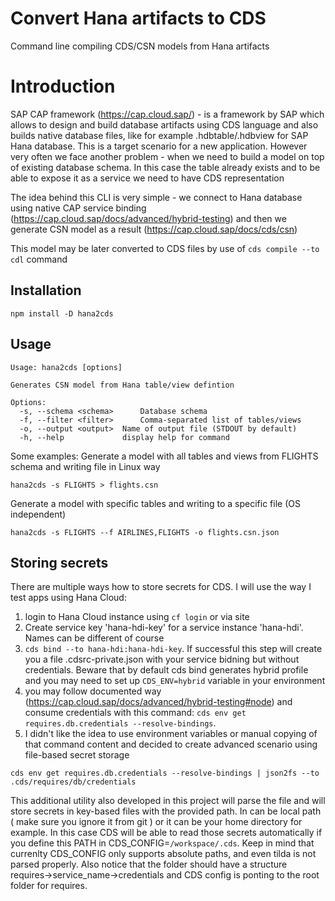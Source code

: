 # Convert Hana artifacts to CDS

Command line compiling CDS/CSN models from Hana artifacts

# Introduction

SAP CAP framework (https://cap.cloud.sap/) - is a framework by SAP which allows to design and build database artifacts using CDS language and also builds native database files, like for example .hdbtable/.hdbview for SAP Hana database. This is a target scenario for a new application. However very often we face another problem - when we need to build a model on top of existing database schema. In this case the table already exists and to be able to expose it as a service we need to have CDS representation

The idea behind this CLI is very simple - we connect to Hana database using native CAP service binding (https://cap.cloud.sap/docs/advanced/hybrid-testing) and then we generate CSN model as a result (https://cap.cloud.sap/docs/cds/csn)

This model may be later converted to CDS files by use of `cds compile --to cdl` command

## Installation
```
npm install -D hana2cds
```

## Usage

```
Usage: hana2cds [options]

Generates CSN model from Hana table/view defintion

Options:
  -s, --schema <schema>      Database schema
  -f, --filter <filter>      Comma-separated list of tables/views
  -o, --output <output>  Name of output file (STDOUT by default)
  -h, --help             display help for command
```

Some examples:
Generate a model with all tables and views from FLIGHTS schema and writing file in Linux way

```
hana2cds -s FLIGHTS > flights.csn
```

Generate a model with specific tables and writing to a specific file (OS independent)

```
hana2cds -s FLIGHTS --f AIRLINES,FLIGHTS -o flights.csn.json
```

## Storing secrets

There are multiple ways how to store secrets for CDS. I will use the way I test apps using Hana Cloud:

1. login to Hana Cloud instance using `cf login` or via site
2. Create service key 'hana-hdi-key' for a service instance 'hana-hdi'. Names can be different of course
3. `cds bind --to hana-hdi:hana-hdi-key`. If successful this step will create you a file .cdsrc-private.json with your service bidning but without credentials. Beware that by default cds bind generates hybrid profile and you may need to set up `CDS_ENV=hybrid` variable in your environment
4. you may follow documented way (https://cap.cloud.sap/docs/advanced/hybrid-testing#node) and consume credentials with this command: `cds env get requires.db.credentials --resolve-bindings`.
5. I didn't like the idea to use environment variables or manual copying of that command content and decided to create advanced scenario using file-based secret storage

```
cds env get requires.db.credentials --resolve-bindings | json2fs --to .cds/requires/db/credentials
```

This additional utility also developed in this project will parse the file and will store secrets in key-based files with the provided path. In can be local path ( make sure you ignore it from git ) or it can be your home directory for example. In this case CDS will be able to read those secrets automatically if you define this PATH in CDS_CONFIG=`/workspace/.cds`. Keep in mind that currenlty CDS_CONFIG only supports absolute paths, and even tilda is not parsed properly. Also notice that the folder should have a structure requires->service_name->credentials and CDS config is ponting to the root folder for requires.

